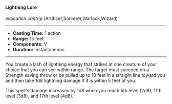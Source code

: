 #### Lightning Lure
*evocation cantrip* (Artificer,Sorcerer,Warlock,Wizard)
___
- **Casting Time:** 1 action
- **Range:** 15 feet
- **Components:** V
- **Duration:** Instantaneous
---
You create a lash of lightning energy that strikes at one creature of your choice that you can see within range. The target must succeed on a Strength saving throw or be pulled up to 10 feet in a straight line toward you and then take 1d8 lightning damage if it is within 5 feet of you.

This spell's damage increases by 1d8 when you reach 5th level (2d8), 11th level (3d8), and 17th level (4d8).
